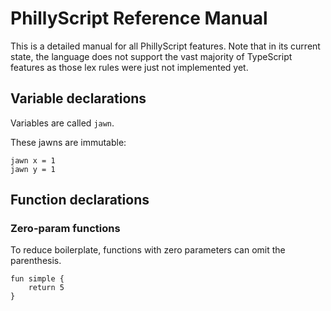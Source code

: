 # PhillyScript Reference Manual

This is a detailed manual for all PhillyScript features. Note that in its
current state, the language does not support the vast majority of TypeScript
features as those lex rules were just not implemented yet.

## Variable declarations

Variables are called `jawn`.

These jawns are immutable:

```
jawn x = 1
jawn y = 1
```

## Function declarations

### Zero-param functions

To reduce boilerplate, functions with zero parameters can omit the parenthesis.

```
fun simple {
    return 5
}
```
